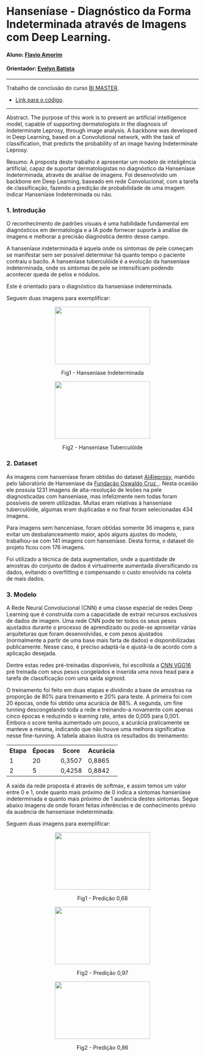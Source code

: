 # Hanseníase - Diagnóstico da Forma Indeterminada através de Imagens com Deep Learning.


#### Aluno: [Flavio Amorim](https://github.com/flamorim)
#### Orientador: [Evelyn Batista](https://github.com/https://github.com/evysb)

---

Trabalho de conclusão do curso [BI MASTER](https://ica.puc-rio.ai/bi-master).

- [Link para o código](https://github.com/flamorim/Leprosybyimage).

---



Abstract. The purpose of this work is to present an artificial intelligence model, capable of supporting dermatologists in the diagnosis of Indeterminate Leprosy, through image analysis. A backbone was developed in Deep Learning, based on a Convolutional network, with the task of classification, that predicts the probability of an image having Indeterminate Leprosy.


Resumo: A proposta deste trabalho é apresentar um modelo de inteligência artificial, capaz de suportar dermatologistas no diagnóstico da Hanseníase Indeterminada, através de análise de imagens. Foi desenvolvido um backbone em Deep Learning, baseado em rede Convolucional, com a tarefa de classificação, fazendo a predição de probabilidade de uma imagem indicar Hanseníase Indeterminada ou não. 

### 1. Introdução

O reconhecimento de padrões visuais é uma habilidade fundamental em diagnósticos em dermatologia e a IA pode fornecer suporte à análise de imagens e melhorar a precisão diagnóstica dentro desse campo.

A hanseníase indeterminada é aquela onde os sintomas de pele começam se manifestar sem ser possível determinar há quanto tempo o paciente contraiu o bacilo. A hanseníase tuberculóide é a evolução da hanseníase indeterminada, onde os sintomas de pele se intensificam podendo acontecer queda de pelos e nódulos.

Este é orientado para o diagnóstico da hanseníase indeterminada.

Seguem duas imagens para exemplificar:
<p align="center">
<img src="auxiliary/fig01-ind.jpg" width="250" height="150">
</p>
<p align="center">
Fig1 - Hanseniase Indeterminada
</p>
<p align="center">
<img src="auxiliary/fig01-tub.jpg" width="250" height="150">
</p>
<p align="center">
Fig2 - Hanseníase Tuberculóide
</p>

### 2. Dataset

As imagens com hanseníase foram obtidas do dataset [AI4leprosy](https://arcadados.fiocruz.br/dataset.xhtml?persistentId=doi:10.35078/1PSIEL), mantido pelo laboratório de Hanseníase da [Fundação Oswaldo Cruz, ](https://dadosdepesquisa.fiocruz.br/dataverse/hanseniase). Nesta ocasião ele possuia 1231 imagens de alta-resolução de lesões na pele diagnosticadas com hanseníase, mas infelizmente nem todas foram possíveis de serem utilizadas. Muitas eram relativas à hanseníase tuberculóide, algumas eram duplicadas e no final foram selecionadas 434 imagens.

Para imagens sem hanceníase, foram obtidas somente 36 imagens e, para evitar um desbalanceamento maior, após alguns ajustes do modelo, trabalhou-se com 141 imagens com hanseníase. Desta forma, o dataset do projeto ficou com 176 imagens.

Foi utilizado a técnica de data augmentation, onde a quantidade de amostras do conjunto de dados é virtualmente aumentada diversificando os dados, evitando o overfitting e compensando o custo envolvido na coleta de mais dados.

### 3. Modelo

A Rede Neural Convolucional (CNN) é uma classe especial de redes Deep Learning que é construída com a capacidade de extrair recursos exclusivos de dados de imagem.
Uma rede CNN pode ter todos os seus pesos  ajustados durante o processo de aprendizado ou pode-se aproveitar várias arquiteturas que foram desenvolvidas, e com pesos ajustados (normalmente a partir de uma base mais farta de dados) e disponibilizadas publicamente. Nesse caso, é preciso adaptá-la e ajustá-la de acordo com a aplicação desejada.

Dentre estas redes pré-treinadas disponíveis, foi escolhida a [CNN VGG16](https://storage.googleapis.com/tensorflow/keras-applications/vgg16/vgg16_weights_tf_dim_ordering_tf_kernels_notop.h5) pré treinada com seus pesos congelados e inserida uma nova head para a tarefa de classificação com uma saída sigmoid.

O treinamento foi feito em duas etapas e dividindo a base de amostras na proporção de 80% para treinamento e 20% para teste. A primeira foi com 20 épocas, onde foi obtido uma acurácia de 88%.  A segunda, um fine tunning descongelando toda a rede e treinando-a novamente com apenas cinco épocas e reduzindo  o learning rate, antes de 0,005 para 0,001. Embora o score tenha aumentado um pouco, a acurácia praticamente  se manteve a mesma, indicando que não houve uma melhora significativa nesse fine-tunning. A tabela abaixo ilustra os resultados do treinamento:
<table>
  <tr>
    <th>Etapa</th>
    <th>Épocas</th>
    <th>Score</th>
    <th>Acurácia</th>
  </tr>
  <tr>
    <td>1</td>
    <td>20</td>
    <td>0,3507</td>
    <td>0,8865</td> 
  </tr>
  <tr>
    <td>2</td>
    <td>5</td>
    <td>0,4258</td>
    <td>0,8842</td> 
  </tr>
 
</table>


A saída da rede proposta é através de softmax, e assim temos um valor entre 0 e 1, onde quanto mais próximo de 0 indica a sintomas hanseníase indeterminada e quanto mais próximo de 1 ausência destes sintomas.
Segue abaixo imagens de onde foram feitas inferências e de conhecimento prévio da ausência de hanseníase indeterminada:


Seguem duas imagens para exemplificar:
<p align="center">
<img src="auxiliary/fig01-not.jpg" width="250" height="150">
</p>
<p align="center">
Fig1 - Predição 0,68
</p>
<p align="center">
<img src="auxiliary/fig02-not.jpg" width="250" height="150">
</p>
<p align="center">
Fig2 - Predição 0,97
</p>
<p align="center">
<img src="auxiliary/fig03-not.jpg" width="250" height="150">
</p>
<p align="center">
Fig2 - Predição 0,86
</p>









